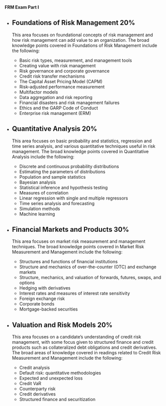**FRM Exam Part I**
-   Foundations of Risk Management 20%
	- 
	This area focuses on foundational concepts of risk management and how risk management can add value to an organization. The broad knowledge points covered in Foundations of Risk Management include the following:
	- Basic risk types, measurement, and management tools
	- Creating value with risk management
	- Risk governance and corporate governance
	- Credit risk transfer mechanisms
	- The Capital Asset Pricing Model (CAPM)
	- Risk-adjusted performance measurement
	- Multifactor models
	- Data aggregation and risk reporting
	- Financial disasters and risk management failures
	- Ethics and the GARP Code of Conduct
	- Enterprise risk management (ERM)
    
-   Quantitative Analysis 20%
	- 
	This area focuses on basic probability and statistics, regression and time series analysis, and various quantitative techniques useful in risk management. The broad knowledge points covered in Quantitative Analysis include the following:
	- Discrete and continuous probability distributions
	- Estimating the parameters of distributions
	- Population and sample statistics
	- Bayesian analysis
	- Statistical inference and hypothesis testing
	- Measures of correlation
	- Linear regression with single and multiple regressors
	- Time series analysis and forecasting
	- Simulation methods
	- Machine learning
    
-   Financial Markets and Products 30%
	- 
	This area focuses on market risk measurement and management techniques. The broad knowledge points covered in Market Risk Measurement and Management include the following:
	- Structures and functions of financial institutions
	- Structure and mechanics of over-the-counter (OTC) and exchange markets
	- Structure, mechanics, and valuation of forwards, futures, swaps, and options
	- Hedging with derivatives
	- Interest rates and measures of interest rate sensitivity
	- Foreign exchange risk
	- Corporate bonds
	- Mortgage-backed securities
    
-   Valuation and Risk Models 20%
	- 
	This area focuses on a candidate’s understanding of credit risk management, with some focus given to structured finance and credit products such as collateralized debt obligations and credit derivatives. The broad areas of knowledge covered in readings related to Credit Risk Measurement and Management include the following:
	- Credit analysis
	- Default risk: quantitative methodologies
	- Expected and unexpected loss
	- Credit VaR
	- Counterparty risk
	- Credit derivatives
	- Structured finance and securitization

